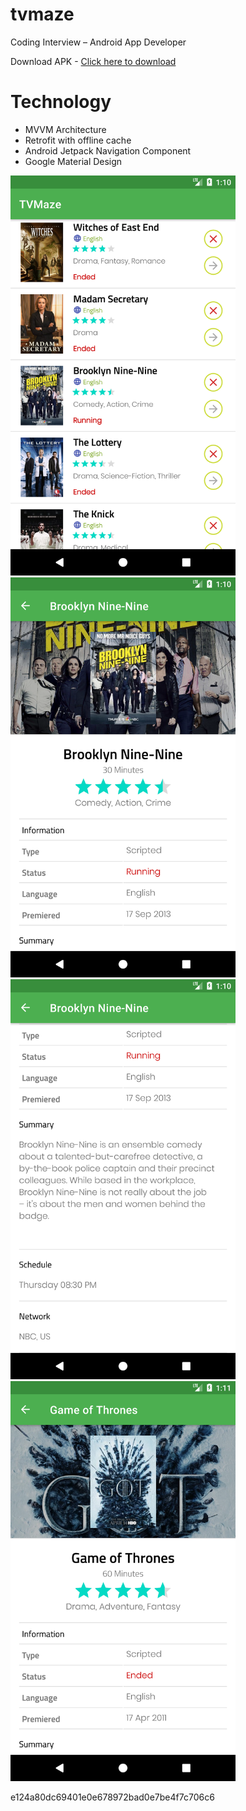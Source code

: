 # tvmaze

Coding Interview – Android App Developer

Download APK - <a href="https://github.com/imrandev/tvmaze/blob/master/app-debug.apk?raw=true">Click here to download</a>

# Technology
* MVVM Architecture
* Retrofit with offline cache
* Android Jetpack Navigation Component
* Google Material Design

<img src="/screenshots/Screenshot_1609053036.png" height="640"/><span>
<img src="/screenshots/Screenshot_1609053051.png" height="640"/></span>
<img src="/screenshots/Screenshot_1609053056.png" height="640"/></span>
<img src="/screenshots/Screenshot_1609053086.png" height="640"/></span>

e124a80dc69401e0e678972bad0e7be4f7c706c6
